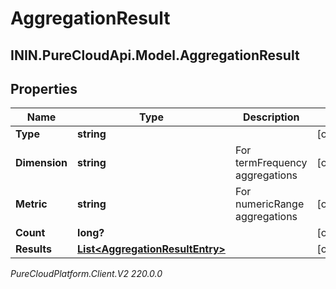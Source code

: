 # AggregationResult

## ININ.PureCloudApi.Model.AggregationResult

## Properties

|Name | Type | Description | Notes|
|------------ | ------------- | ------------- | -------------|
| **Type** | **string** |  | [optional] |
| **Dimension** | **string** | For termFrequency aggregations | [optional] |
| **Metric** | **string** | For numericRange aggregations | [optional] |
| **Count** | **long?** |  | [optional] |
| **Results** | [**List&lt;AggregationResultEntry&gt;**](AggregationResultEntry) |  | [optional] |



_PureCloudPlatform.Client.V2 220.0.0_
